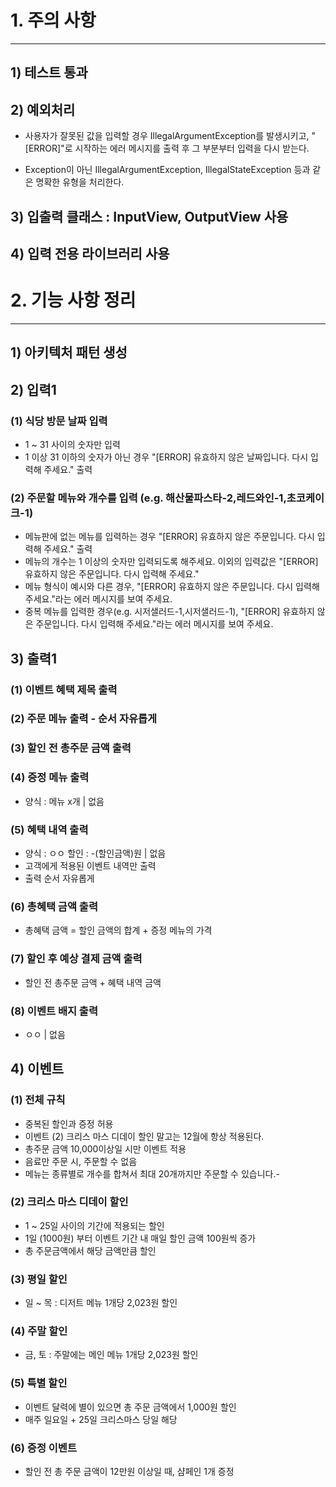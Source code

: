 # 1. 주의 사항

---
## 1) 테스트 통과

## 2) 예외처리
* 사용자가 잘못된 값을 입력할 경우 IllegalArgumentException를 발생시키고, 
"[ERROR]"로 시작하는 에러 메시지를 출력 후 그 부분부터 입력을 다시 받는다.

* Exception이 아닌 IllegalArgumentException, IllegalStateException 등과 같은 명확한 유형을 처리한다.

## 3) 입출력 클래스 : InputView, OutputView 사용

## 4) 입력 전용 라이브러리 사용



# 2. 기능 사항 정리

---
## 1) 아키텍처 패턴 생성

## 2) 입력1
### (1) 식당 방문 날짜 입력
- 1 ~ 31 사이의 숫자만 입력
- 1 이상 31 이하의 숫자가 아닌 경우  "[ERROR] 유효하지 않은 날짜입니다. 다시 입력해 주세요." 출력

### (2) 주문할 메뉴와 개수를 입력 (e.g. 해산물파스타-2,레드와인-1,초코케이크-1)
- 메뉴판에 없는 메뉴를 입력하는 경우 "[ERROR] 유효하지 않은 주문입니다. 다시 입력해 주세요." 출력
- 메뉴의 개수는 1 이상의 숫자만 입력되도록 해주세요. 이외의 입력값은 "[ERROR] 유효하지 않은 주문입니다. 다시 입력해 주세요."
- 메뉴 형식이 예시와 다른 경우, "[ERROR] 유효하지 않은 주문입니다. 다시 입력해 주세요."라는 에러 메시지를 보여 주세요.
- 중복 메뉴를 입력한 경우(e.g. 시저샐러드-1,시저샐러드-1), "[ERROR] 유효하지 않은 주문입니다. 다시 입력해 주세요."라는 에러 메시지를 보여 주세요.


## 3) 출력1
### (1) 이벤트 혜택 제목 출력

### (2) 주문 메뉴 출력 - 순서 자유롭게

### (3) 할인 전  총주문 금액 출력

### (4) 증정 메뉴 출력
- 양식 : 메뉴 x개 | 없음

### (5) 혜택 내역 출력
- 양식 : ㅇㅇ 할인 : -(할인금액)원 | 없음
- 고객에게 적용된 이벤트 내역만 출력
- 출력 순서 자유롭게

### (6) 총혜택 금액 출력
- 총혜택 금액 = 할인 금액의 합계 + 증정 메뉴의 가격

### (7) 할인 후 예상 결제 금액 출력
- 할인 전 총주문 금액 + 혜택 내역 금액

### (8) 이벤트 배지 출력
- ㅇㅇ | 없음



## 4) 이벤트
### (1) 전체 규칙
- 중복된 할인과 증정 허용
- 이벤트 (2) 크리스 마스 디데이 할인 말고는 12월에 항상 적용된다.
- 총주문 금액 10,000이상일 시만 이벤트 적용
- 음료만 주문 시, 주문할 수 없음
- 메뉴는 종류별로 개수를 합쳐서 최대 20개까지만 주문할 수 있습니다.-

### (2) 크리스 마스 디데이 할인
- 1 ~ 25일 사이의 기간에 적용되는 할인
- 1일 (1000원) 부터 이벤트 기간 내 매일 할인 금액 100원씩 증가
- 총 주문금액에서 해당 금액만큼 할인

### (3) 평일 할인
- 일 ~ 목 : 디저트 메뉴 1개당 2,023원 할인

### (4) 주말 할인
- 금, 토 : 주말에는 메인 메뉴 1개당 2,023원 할인

### (5) 특별 할인
- 이벤트 달력에 별이 있으면 총 주문 금액에서 1,000원 할인
- 매주 일요일 + 25일 크리스마스 당일 해당

### (6) 증정 이벤트
- 할인 전 총 주문 금액이 12만원 이상일 때, 샴페인 1개 증정